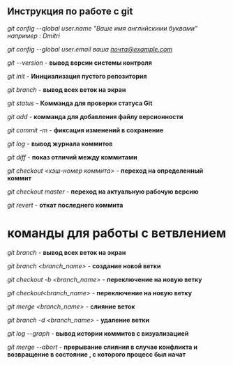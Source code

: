## Инструкция по работе с git

*git config --qlobal user.name "Ваше имя английскими буквами" например : Dmitri*

*git config --global user.email ваша почта@example.com*

*git --version* - **вывод версии системы контроля**

*git init* - **Инициализация пустого репозитория**

*git branch* - **вывод всех веток на экран**

*git status* - **Комманда для проверки статуса Git**

*git add* - **комманда для добавления файлу версионности**

*git commit -m <massage>* - **фиксация изменений в сохранение**

*git log* - **вывод журнала коммитов**

*git diff* - **показ отличий между коммитами**

*git checkout <хэш-номер коммита>* - **переход на определенный коммит**

*git checkout master* - **переход на актуальную рабочую версию**

*git revert* - **откат последнего коммита**


# команды для работы с ветвлением 

*git branch* - **вывод всех веток на экран**

*git branch <branch_name>* - **создание новой ветки**

*git checkout -b <branch_name>* - **переключение на новую ветку**

*git checkout<branch_name>* - **переключение на новую ветку**

*git merge <branch_name>* - **слияние веток**

*git branch -d <branch_name>* - **удаление ветки**

*git log --graph* - **вывод истории коммитов с визуализацией**

*git merge --abort* - **прерывание слияния в случае конфликта и возвращение в состояние , с которого процесс был начат**